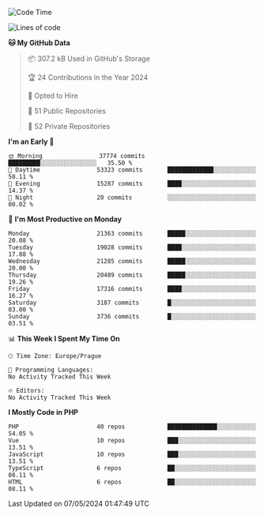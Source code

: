 <!--START_SECTION:waka-->
![Code Time](http://img.shields.io/badge/Code%20Time-1%2C583%20hrs%2058%20mins-blue)

![Lines of code](https://img.shields.io/badge/From%20Hello%20World%20I%27ve%20Written-33.4%20million%20lines%20of%20code-blue)

**🐱 My GitHub Data** 

> 📦 307.2 kB Used in GitHub's Storage 
 > 
> 🏆 24 Contributions in the Year 2024
 > 
> 💼 Opted to Hire
 > 
> 📜 51 Public Repositories 
 > 
> 🔑 52 Private Repositories 
 > 
**I'm an Early 🐤** 

```text
🌞 Morning                37774 commits       █████████░░░░░░░░░░░░░░░░   35.50 % 
🌆 Daytime                53323 commits       █████████████░░░░░░░░░░░░   50.11 % 
🌃 Evening                15287 commits       ████░░░░░░░░░░░░░░░░░░░░░   14.37 % 
🌙 Night                  20 commits          ░░░░░░░░░░░░░░░░░░░░░░░░░   00.02 % 
```
📅 **I'm Most Productive on Monday** 

```text
Monday                   21363 commits       █████░░░░░░░░░░░░░░░░░░░░   20.08 % 
Tuesday                  19028 commits       ████░░░░░░░░░░░░░░░░░░░░░   17.88 % 
Wednesday                21285 commits       █████░░░░░░░░░░░░░░░░░░░░   20.00 % 
Thursday                 20489 commits       █████░░░░░░░░░░░░░░░░░░░░   19.26 % 
Friday                   17316 commits       ████░░░░░░░░░░░░░░░░░░░░░   16.27 % 
Saturday                 3187 commits        █░░░░░░░░░░░░░░░░░░░░░░░░   03.00 % 
Sunday                   3736 commits        █░░░░░░░░░░░░░░░░░░░░░░░░   03.51 % 
```


📊 **This Week I Spent My Time On** 

```text
🕑︎ Time Zone: Europe/Prague

💬 Programming Languages: 
No Activity Tracked This Week

🔥 Editors: 
No Activity Tracked This Week
```

**I Mostly Code in PHP** 

```text
PHP                      40 repos            ██████████████░░░░░░░░░░░   54.05 % 
Vue                      10 repos            ███░░░░░░░░░░░░░░░░░░░░░░   13.51 % 
JavaScript               10 repos            ███░░░░░░░░░░░░░░░░░░░░░░   13.51 % 
TypeScript               6 repos             ██░░░░░░░░░░░░░░░░░░░░░░░   08.11 % 
HTML                     6 repos             ██░░░░░░░░░░░░░░░░░░░░░░░   08.11 % 
```




 Last Updated on 07/05/2024 01:47:49 UTC
<!--END_SECTION:waka-->
<!--
**AlexKratky/AlexKratky** is a ✨ _special_ ✨ repository because its `README.md` (this file) appears on your GitHub profile.

Here are some ideas to get you started:

- 🔭 I’m currently working on ...
- 🌱 I’m currently learning ...
- 👯 I’m looking to collaborate on ...
- 🤔 I’m looking for help with ...
- 💬 Ask me about ...
- 📫 How to reach me: ...
- 😄 Pronouns: ...
- ⚡ Fun fact: ...
-->
